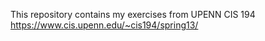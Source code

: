 This repository contains my exercises from UPENN CIS 194 
https://www.cis.upenn.edu/~cis194/spring13/
